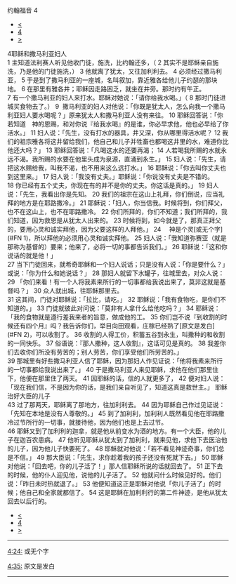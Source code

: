 ﻿





 约翰福音 4




* [<](bible/JHN03.md)
* [4](bible/JHN.md)
* [>](bible/JHN05.md)



 
4耶稣和撒马利亚妇人  
1 主知道法利赛人听见他收门徒，施洗，比约翰还多，（ 
2 其实不是耶稣亲自施洗，乃是他的门徒施洗，） 
3 他就离了犹太，又往加利利去。 
4 必须经过撒马利亚， 
5 于是到了撒马利亚的一座城，名叫叙加，靠近雅各给他儿子约瑟的那块地。 
6 在那里有雅各井；耶稣因走路困乏，就坐在井旁。那时约有午正。  
7 有一个撒马利亚的妇人来打水。耶稣对她说：「请你给我水喝。」（ 
8 那时门徒进城买食物去了。） 
9  撒马利亚的妇人对他说：「你既是犹太人，怎么向我一个撒马利亚妇人要水喝呢？」原来犹太人和撒马利亚人没有来往。 
10 耶稣回答说：「你若知道　神的恩赐，和对你说『给我水喝』的是谁，你必早求他，他也必早给了你活水。」 
11 妇人说：「先生，没有打水的器具，井又深，你从哪里得活水呢？ 
12 我们的祖宗雅各将这井留给我们，他自己和儿子并牲畜也都喝这井里的水，难道你比他还大吗？」 
13 耶稣回答说：「凡喝这水的还要再渴； 
14 人若喝我所赐的水就永远不渴。我所赐的水要在他里头成为泉源，直涌到永生。」 
15 妇人说：「先生，请把这水赐给我，叫我不渴，也不用来这么远打水。」 
16 耶稣说：「你去叫你丈夫也到这里来。」 
17 妇人说：「我没有丈夫。」耶稣说：「你说没有丈夫是不错的。 
18 你已经有五个丈夫，你现在有的并不是你的丈夫。你这话是真的。」 
19 妇人说：「先生，我看出你是先知。 
20 我们的祖宗在这山上礼拜，你们倒说，应当礼拜的地方是在耶路撒冷。」 
21 耶稣说：「妇人，你当信我。时候将到，你们拜父，也不在这山上，也不在耶路撒冷。 
22 你们所拜的，你们不知道；我们所拜的，我们知道，因为救恩是从犹太人出来的。 
23 时候将到，如今就是了，那真正拜父的，要用心灵和诚实拜他，因为父要这样的人拜他。」 
24 　神是个灵[或无个字](#FN
1)，所以拜他的必须用心灵和诚实拜他。 
25 妇人说：「我知道弥赛亚（就是那称为基督的）要来；他来了，必将一切的事都告诉我们。」 
26 耶稣说：「这和你说话的就是他！」  
27 当下门徒回来，就希奇耶稣和一个妇人说话；只是没有人说：「你是要什么？」或说：「你为什么和她说话？」 
28 那妇人就留下水罐子，往城里去，对众人说： 
29 「你们来看！有一个人将我素来所行的一切事都给我说出来了，莫非这就是基督吗？」 
30 众人就出城，往耶稣那里去。  
31 这其间，门徒对耶稣说：「拉比，请吃。」 
32 耶稣说：「我有食物吃，是你们不知道的。」 
33 门徒就彼此对问说：「莫非有人拿什么给他吃吗？」 
34 耶稣说：「我的食物就是遵行差我来者的旨意，做成他的工。 
35 你们岂不说『到收割的时候还有四个月』吗？我告诉你们，举目向田观看，庄稼已经熟了[原文是发白](#FN
2)，可以收割了。 
36 收割的人得工价，积蓄五谷到永生，叫撒种的和收割的一同快乐。 
37 俗语说：『那人撒种，这人收割』，这话可见是真的。 
38 我差你们去收你们所没有劳苦的；别人劳苦，你们享受他们所劳苦的。」  
39 那城里有好些撒马利亚人信了耶稣，因为那妇人作见证说：「他将我素来所行的一切事都给我说出来了。」 
40 于是撒马利亚人来见耶稣，求他在他们那里住下，他便在那里住了两天。 
41 因耶稣的话，信的人就更多了， 
42 便对妇人说：「现在我们信，不是因为你的话，是我们亲自听见了，知道这真是救世主。」 耶稣治好大臣的儿子  
43 过了那两天，耶稣离了那地方，往加利利去。 
44 因为耶稣自己作过见证说：「先知在本地是没有人尊敬的。」 
45 到了加利利，加利利人既然看见他在耶路撒冷过节所行的一切事，就接待他，因为他们也是上去过节。  
46 耶稣又到了加利利的迦拿，就是他从前变水为酒的地方。有一个大臣，他的儿子在迦百农患病。 
47 他听见耶稣从犹太到了加利利，就来见他，求他下去医治他的儿子，因为他儿子快要死了。 
48 耶稣就对他说：「若不看见神迹奇事，你们总是不信。」 
49 那大臣说：「先生，求你趁着我的孩子还没有死就下去。」 
50 耶稣对他说：「回去吧，你的儿子活了！」那人信耶稣所说的话就回去了。 
51 正下去的时候，他的仆人迎见他，说他的儿子活了。 
52 他就问什么时候见好的。他们说：「昨日未时热就退了。」 
53 他便知道这正是耶稣对他说「你儿子活了」的时候；他自己和全家就都信了。 
54 这是耶稣在加利利行的第二件神迹，是他从犹太回去以后行的。 
* [<](bible/JHN03.md)
* [4](bible/JHN.md)
* [>](bible/JHN05.md)





---


[4:24:](#V24)
或无个字


[4:35:](#V35)
原文是发白




---










